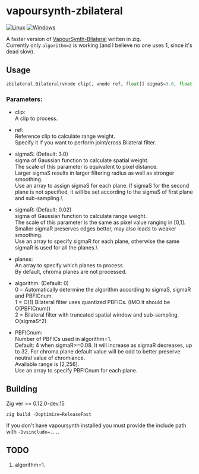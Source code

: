 # vapoursynth-zbilateral
[![Linux](https://github.com/dnjulek/vapoursynth-zbilateral/actions/workflows/linux-build.yml/badge.svg)](https://github.com/dnjulek/vapoursynth-zbilateral/actions/workflows/linux-build.yml)
[![Windows](https://github.com/dnjulek/vapoursynth-zbilateral/actions/workflows/windows-build.yml/badge.svg)](https://github.com/dnjulek/vapoursynth-zbilateral/actions/workflows/windows-build.yml)

A faster version of [VapourSynth-Bilateral](https://github.com/HomeOfVapourSynthEvolution/VapourSynth-Bilateral) written in zig.\
Currently only ``algorithm=2`` is working (and I believe no one uses 1, since it's dead slow).

## Usage
```python
zbilateral.Bilateral(vnode clip[, vnode ref, float[] sigmaS=3.0, float[] sigmaR=0.02, int[] planes=[], int[] algorithm=0, int[] PBFICnum=[]])
```
### Parameters:

- clip:\
    A clip to process.
- ref:\
    Reference clip to calculate range weight.\
    Specify it if you want to perform joint/cross Bilateral filter.
- sigmaS: (Default: 3.0)\
    sigma of Gaussian function to calculate spatial weight.\
    The scale of this parameter is equivalent to pixel distance.\
    Larger sigmaS results in larger filtering radius as well as stronger smoothing.\
    Use an array to assign sigmaS for each plane. If sigmaS for the second plane is not specified, it will be set according to the sigmaS of first plane and sub-sampling.\

- sigmaR: (Default: 0.02)\
    sigma of Gaussian function to calculate range weight.\
    The scale of this parameter is the same as pixel value ranging in [0,1].\
    Smaller sigmaR preserves edges better, may also leads to weaker smoothing.\
    Use an array to specify sigmaR for each plane, otherwise the same sigmaR is used for all the planes.\

- planes:\
    An array to specify which planes to process.\
    By default, chroma planes are not processed.

- algorithm: (Default: 0)\
    0 = Automatically determine the algorithm according to sigmaS, sigmaR and PBFICnum.\
    1 = O(1) Bilateral filter uses quantized PBFICs. (IMO it should be O(PBFICnum))\
    2 = Bilateral filter with truncated spatial window and sub-sampling. O(sigmaS^2)

- PBFICnum:\
    Number of PBFICs used in algorithm=1.\
    Default: 4 when sigmaR>=0.08. It will increase as sigmaR decreases, up to 32. For chroma plane default value will be odd to better preserve neutral value of chromiance.\
    Available range is [2,256].\
    Use an array to specify PBFICnum for each plane.
## Building
Zig ver >= 0.12.0-dev.15

``zig build -Doptimize=ReleaseFast``

If you don't have vapoursynth installed you must provide the include path with ``-Dvsinclude=...``.

## TODO
1. algorithm=1.